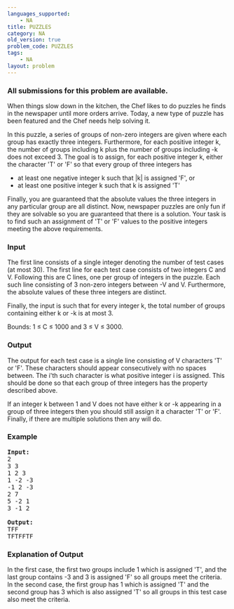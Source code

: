 ```yaml
---
languages_supported:
    - NA
title: PUZZLES
category: NA
old_version: true
problem_code: PUZZLES
tags:
    - NA
layout: problem
---
```

###  All submissions for this problem are available. 

When things slow down in the kitchen, the Chef likes to do puzzles he finds in the newspaper until more orders arrive. Today, a new type of puzzle has been featured and the Chef needs help solving it.

In this puzzle, a series of groups of non-zero integers are given where each group has exactly three integers. Furthermore, for each positive integer k, the number of groups including k plus the number of groups including -k does not exceed 3. The goal is to assign, for each positive integer k, either the character 'T' or 'F' so that every group of three integers has

- at least one negative integer k such that |k| is assigned 'F', or
- at least one positive integer k such that k is assigned 'T'

Finally, you are guaranteed that the absolute values the three integers in any particular group are all distinct. Now, newspaper puzzles are only fun if they are solvable so you are guaranteed that there is a solution. Your task is to find such an assignment of 'T' or 'F' values to the positive integers meeting the above requirements.

### Input

The first line consists of a single integer denoting the number of test cases (at most 30). The first line for each test case consists of two integers C and V. Following this are C lines, one per group of integers in the puzzle. Each such line consisting of 3 non-zero integers between -V and V. Furthermore, the absolute values of these three integers are distinct.

Finally, the input is such that for every integer k, the total number of groups containing either k or -k is at most 3.

Bounds: 1 ≤ C ≤ 1000 and 3 ≤ V ≤ 3000.

### Output

The output for each test case is a single line consisting of V characters 'T' or 'F'. These characters should appear consecutively with no spaces between. The i'th such character is what positive integer i is assigned. This should be done so that each group of three integers has the property described above.

If an integer k between 1 and V does not have either k or -k appearing in a group of three integers then you should still assign it a character 'T' or 'F'. Finally, if there are multiple solutions then any will do.

### Example

<pre><b>Input:</b>
2
3 3
1 2 3
1 -2 -3
-1 2 -3
2 7
5 -2 1
3 -1 2

<b>Output:</b>
TFF
TFTFFTF
</pre>
### Explanation of Output

In the first case, the first two groups include 1 which is assigned 'T', and the last group contains -3 and 3 is assigned 'F' so all groups meet the criteria. In the second case, the first group has 1 which is assigned 'T' and the second group has 3 which is also assigned 'T' so all groups in this test case also meet the criteria.

